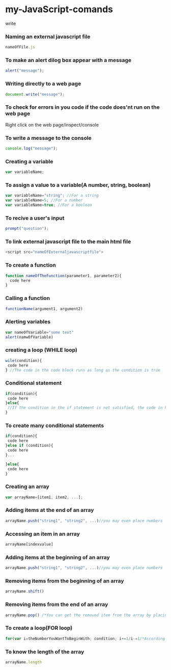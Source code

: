 # my-JavaScript-comands
 write
### Naming an external javascript file
```javascript
nameOfFile.js
```

### To make an alert dilog box appear with a message
```javascript
alert("message");
```

### Writing directly to a web page
```javascript
document.write("message");
```

### To check for errors in you code if the code does'nt run on the web page
Right click on the web page/inspect/console

### To write a message to the console
```javascript
console.log("message");
```

### Creating a variable
```javascript
var variableName;
```

### To assign a value to a variable(A number, string, boolean)
```javascript
var variableName="string"; //For a string
var variableName=5; //For a number
var variableName=true; //For a boolean
```
### To recive a user's input
```javascript
prompt("question");
```

### To link external javascript file to the main html file
```javascript
<script src="nameOfExternaljavascriptfile">
```

### To create a function
```javascript
function nameOfTheFunction(parameter1, parameter2){
  code here
}
```

### Calling a function
```javascript
functionName(argument1, argument2)
```

### Alerting variables
```javascript
var nameOfVariable="some text"
alert(namwOfVariable)
```

### creating a loop (WHILE loop)
```javascript
wile(condition){
 code here
} //The code in the code block runs as long as the condition is true
```

### Conditional statement
```javascript
if(condition){
 code here
}else{
 //If the condition in the if statement is not satisfied, the code in here runs 
}
```

### To create many conditional statements
```javascript
if(condition){
 code here
}else if (condition){
 code here
}...

}else{
 code here
}`
```

### Creating an array
```javascript
var arrayName=[item1, item2, ...];
```

### Adding items at the end of an array
```javascript
arrayName.push("string1", "string2", ...)//you may even place numbers
```

### Accessing an item in an array
```javascript
arrayName[indexvalue]
```

### Adding items at the beginning of an array
```javascript
arrayName.push("string1", "string2", ...)//you may even place numbers
```

### Removing items from the beginning of an array
```javascript
arrayName.shift()
```

### Removing items from the end of an array
```javascript
arrayName.pop() /*You can get the removed item from the array by placing arrayName.pop() in console.log() or document.write() */ 
```

### To create a loop(FOR loop)
```javascript
for(var i=theNumberYouWantToBeginWith; condition; i+=1/i-=1/*According to the requirement*/)
```

### To know the length of the array
```javascript
arrayName.length
```
